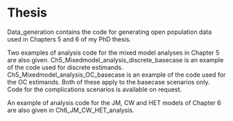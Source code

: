 # Thesis

Data_generation contains the code for generating open population data used in Chapters 5 and 6 of my PhD thesis.

Two examples of analysis code for the mixed model analyses in Chapter 5 are also given. Ch5_Mixedmodel_analysis_discrete_basecase is an example of the code used for discrete estimands. Ch5_Mixedmodel_analysis_OC_basecase is an example of the code used for the OC estimands. Both of these apply to the basecase scenarios only. Code for the complications scenarios is available on request.

An example of analysis code for the JM, CW and HET models of Chapter 6 are also given in Ch6_JM_CW_HET_analysis. 
